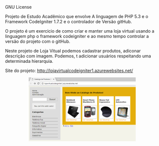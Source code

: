 GNU License

Projeto de Estudo Acadêmico que envolve
A linguagem de PHP 5.3 e o Framework CodeIgniter 1.7.2
e o controlador de Versão gitHub.

O projeto é um exercicio de como criar e manter uma 
loja virtual usando a linguagem php o framework 
codeigniter e ao mesmo tempo controlar a versão 
do projeto com o gitHub.

Neste projeto de Loja Vitual podemos cadastrar produtos,
adiconar descrição com imagem. Podemos, t adicionar
usuários respeitando uma determinada hierarquia.

Site do projeto: http://lojavirtualcodeigniter1.azurewebsites.net/

<p align="center">
  <img src="lojavirtual.png" width="350"/>
</p>
